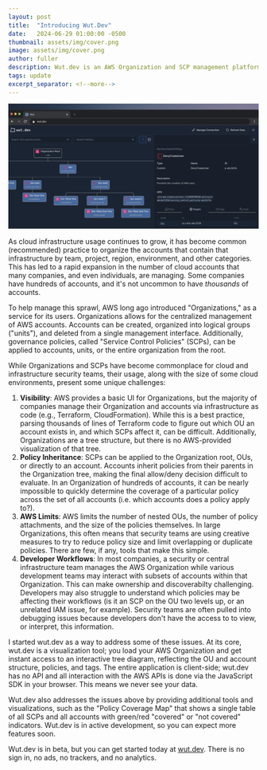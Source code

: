 ```yaml
---
layout: post
title:  "Introducing Wut.Dev"
date:   2024-06-29 01:00:00 -0500
thumbnail: assets/img/cover.png
image: assets/img/cover.png
author: fuller
description: Wut.dev is an AWS Organization and SCP management platform
tags: update
excerpt_separator: <!--more-->
---
```


![Cover Image](/assets/img/cover.png "Cover")

As cloud infrastructure usage continues to grow, it has become common (recommended) practice to organize the accounts that contain that infrastructure by team, project, region, environment, and other categories. This has led to a rapid expansion in the number of cloud accounts that many companies, and even individuals, are managing. Some companies have hundreds of accounts, and it's not uncommon to have _thousands_ of accounts.

<!--more-->

To help manage this sprawl, AWS long ago introduced "Organizations," as a service for its users. Organizations allows for the centralized management of AWS accounts. Accounts can be created, organized into logical groups ("units"), and deleted from a single management interface. Additionally, governance policies, called "Service Control Policies" (SCPs), can be applied to accounts, units, or the entire organization from the root.

While Organizations and SCPs have become commonplace for cloud and infrastructure security teams, their usage, along with the size of some cloud environments, present some unique challenges:

1. **Visibility**: AWS provides a basic UI for Organizations, but the majority of companies manage their Organization and accounts via infrastructure as code (e.g., Terraform, CloudFormation). While this is a best practice, parsing thousands of lines of Terraform code to figure out which OU an account exists in, and which SCPs affect it, can be difficult. Additionally, Organizations are a tree structure, but there is no AWS-provided visualization of that tree.
2. **Policy Inheritance**: SCPs can be applied to the Organization root, OUs, or directly to an account. Accounts inherit policies from their parents in the Organization tree, making the final allow/deny decision difficult to evaluate. In an Organization of hundreds of accounts, it can be nearly impossible to quickly determine the coverage of a particular policy across the set of all accounts (i.e. which accounts does a policy apply to?).
3. **AWS Limits**: AWS limits the number of nested OUs, the number of policy attachments, and the size of the policies themselves. In large Organizations, this often means that security teams are using creative measures to try to reduce policy size and limit overlapping or duplicate policies. There are few, if any, tools that make this simple.
4. **Developer Workflows**: In most companies, a security or central infrastructure team manages the AWS Organization while various development teams may interact with subsets of accounts within that Organization. This can make ownership and discoverabilty challenging. Developers may also struggle to understand which policies may be affecting their workflows (is it an SCP on the OU two levels up, or an unrelated IAM issue, for example). Security teams are often pulled into debugging issues because developers don't have the access to to view, or interpret, this information.

I started wut.dev as a way to address some of these issues. At its core, wut.dev is a visualization tool; you load your AWS Organization and get instant access to an interactive tree diagram, reflecting the OU and account structure, policies, and tags. The entire application is client-side; wut.dev has no API and all interaction with the AWS APIs is done via the JavaScript SDK in your browser. This means we never see your data.

Wut.dev also addresses the issues above by providing additional tools and visualizations, such as the "Policy Coverage Map" that shows a single table of all SCPs and all accounts with green/red "covered" or "not covered" indicators. Wut.dev is in active development, so you can expect more features soon.

Wut.dev is in beta, but you can get started today at [wut.dev](https://wut.dev). There is no sign in, no ads, no trackers, and no analytics.